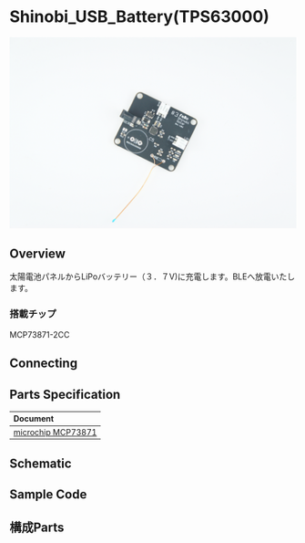 # Shinobi_USB_Battery(TPS63000)

![](/img/Shinobi_Power/Shinobi_LipoCharrger.JPG)
<!--COLORME-->

## Overview

太陽電池パネルからLiPoバッテリー（３．７V)に充電します。BLEへ放電いたします。


### 搭載チップ

MCP73871-2CC

## Connecting

## Parts Specification
| Document |
|:--|
| [microchip MCP73871](http://www.microchip.com/wwwproducts/en/en536670) |

## Schematic

## Sample Code

## 構成Parts
